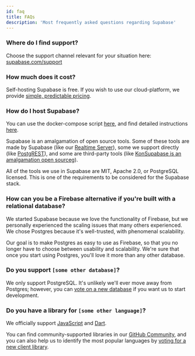 ```yaml
---
id: faq
title: FAQs
description: 'Most frequently asked questions regarding Supabase'
---
```


### Where do I find support?

Choose the support channel relevant for your situation here: [supabase.com/support](https://supabase.com/support)

### How much does it cost?

Self-hosting Supabase is free. If you wish to use our cloud-platform, we provide [simple, predictable pricing](https://supabase.com/pricing).

### How do I host Supabase?

You can use the docker-compose script [here](https://github.com/supabase/supabase/tree/master/docker), and find detailed instructions [here](/docs/guides/hosting/overview). 

Supabase is an amalgamation of open source tools. Some of these tools are made by Supabase (like our [Realtime Server](https://github.com/supabase/realtime)), some we support directly (like [PostgREST](http://postgrest.org/en/v7.0.0/)), and some are third-party tools (like [KonSupabase is an amalgamation open sourceg](https://github.com/Kong/kong)). 

All of the tools we use in Supabase are MIT, Apache 2.0, or PostgreSQL licensed. This is one of the requirements to be considered for the Supabase stack.

### How can you be a Firebase alternative if you're built with a relational database?

We started Supabase because we love the functionality of Firebase, but we personally experienced the scaling issues that many others experienced. We chose Postgres because it's well-trusted, with phenomenal scalability. 

Our goal is to make Postgres as easy to use as Firebase, so that you no longer have to choose between usability and scalability. 
We're sure that once you start using Postgres, you'll love it more than any other database.

### Do you support `[some other database]`?

We only support PostgreSQL. It's unlikely we'll ever move away from Postgres; however, you can [vote on a new database](https://github.com/supabase/supabase/discussions/6) if you want us to start development.

### Do you have a library for `[some other language]`?

We officially support [JavaScript](/docs/reference/javascript/supabase-client) and [Dart](/docs/reference/dart/installing). 

You can find community-supported libraries in our [GitHub Community](https://github.com/supabase-community), and you can also help us to identify the most popular languages by [voting for a new client library](https://github.com/supabase/supabase/discussions/5).

